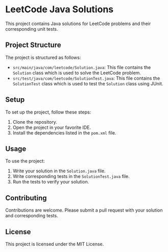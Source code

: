# LeetCode Java Solutions

This project contains Java solutions for LeetCode problems and their corresponding unit tests.

## Project Structure

The project is structured as follows:

- `src/main/java/com/leetcode/Solution.java`: This file contains the `Solution` class which is used to solve the LeetCode problem.
- `src/test/java/com/leetcode/SolutionTest.java`: This file contains the `SolutionTest` class which is used to test the `Solution` class using JUnit.

## Setup

To set up the project, follow these steps:

1. Clone the repository.
2. Open the project in your favorite IDE.
3. Install the dependencies listed in the `pom.xml` file.

## Usage

To use the project:

1. Write your solution in the `Solution.java` file.
2. Write corresponding tests in the `SolutionTest.java` file.
3. Run the tests to verify your solution.

## Contributing

Contributions are welcome. Please submit a pull request with your solution and corresponding tests.

## License

This project is licensed under the MIT License.